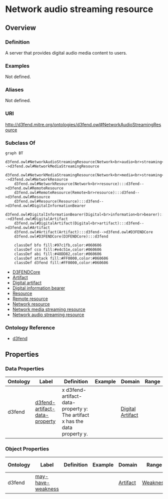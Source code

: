 # Network audio streaming resource

## Overview

### Definition
A server that provides digital audio media content to users.

### Examples
Not defined.

### Aliases
Not defined.

### URI
http://d3fend.mitre.org/ontologies/d3fend.owl#NetworkAudioStreamingResource

### Subclass Of
```mermaid
graph BT
    d3fend.owl#NetworkAudioStreamingResource(Network<br>audio<br>streaming<br>resource):::d3fend-->d3fend.owl#NetworkMediaStreamingResource
    d3fend.owl#NetworkMediaStreamingResource(Network<br>media<br>streaming<br>resource):::d3fend-->d3fend.owl#NetworkResource
    d3fend.owl#NetworkResource(Network<br>resource):::d3fend-->d3fend.owl#RemoteResource
    d3fend.owl#RemoteResource(Remote<br>resource):::d3fend-->d3fend.owl#Resource
    d3fend.owl#Resource(Resource):::d3fend-->d3fend.owl#DigitalInformationBearer
    d3fend.owl#DigitalInformationBearer(Digital<br>information<br>bearer):::d3fend-->d3fend.owl#DigitalArtifact
    d3fend.owl#DigitalArtifact(Digital<br>artifact):::d3fend-->d3fend.owl#Artifact
    d3fend.owl#Artifact(Artifact):::d3fend-->d3fend.owl#D3FENDCore
    d3fend.owl#D3FENDCore(D3FENDCore):::d3fend
    
    classDef bfo fill:#97c1fb,color:#060606
    classDef cco fill:#e4c51e,color:#060606
    classDef abi fill:#48DD82,color:#060606
    classDef attack fill:#FF0000,color:#060606
    classDef d3fend fill:#FF0000,color:#060606
```

- [D3FENDCore](/docs/ontology/reference/model/D3FENDCore/D3FENDCore.md)
- [Artifact](/docs/ontology/reference/model/D3FENDCore/Artifact/Artifact.md)
- [Digital artifact](/docs/ontology/reference/model/D3FENDCore/Artifact/Digital%20artifact/Digital%20artifact.md)
- [Digital information bearer](/docs/ontology/reference/model/D3FENDCore/Artifact/Digital%20artifact/Digital%20information%20bearer/Digital%20information%20bearer.md)
- [Resource](/docs/ontology/reference/model/D3FENDCore/Artifact/Digital%20artifact/Digital%20information%20bearer/Resource/Resource.md)
- [Remote resource](/docs/ontology/reference/model/D3FENDCore/Artifact/Digital%20artifact/Digital%20information%20bearer/Resource/Remote%20resource/Remote%20resource.md)
- [Network resource](/docs/ontology/reference/model/D3FENDCore/Artifact/Digital%20artifact/Digital%20information%20bearer/Resource/Remote%20resource/Network%20resource/Network%20resource.md)
- [Network media streaming resource](/docs/ontology/reference/model/D3FENDCore/Artifact/Digital%20artifact/Digital%20information%20bearer/Resource/Remote%20resource/Network%20resource/Network%20media%20streaming%20resource/Network%20media%20streaming%20resource.md)
- [Network audio streaming resource](/docs/ontology/reference/model/D3FENDCore/Artifact/Digital%20artifact/Digital%20information%20bearer/Resource/Remote%20resource/Network%20resource/Network%20media%20streaming%20resource/Network%20audio%20streaming%20resource/Network%20audio%20streaming%20resource.md)


### Ontology Reference
- [d3fend](http://d3fend.mitre.org/ontologies/d3fend.owl#)

## Properties
### Data Properties
| Ontology | Label | Definition | Example | Domain | Range |
|----------|-------|------------|---------|--------|-------|
| d3fend | [d3fend-artifact-data-property](http://d3fend.mitre.org/ontologies/d3fend.owl#d3fend-artifact-data-property) | x d3fend-artifact-data-property y: The artifact x has the data property y. |  | [Digital Artifact](/docs/ontology/reference/model/D3FENDCore/Artifact/Digital%20artifact/Digital%20artifact.md) | []() |

### Object Properties
| Ontology | Label | Definition | Example | Domain | Range | Inverse Of |
|----------|-------|------------|---------|--------|-------|------------|
| d3fend | [may-have-weakness](http://d3fend.mitre.org/ontologies/d3fend.owl#may-have-weakness) |  |  | [Artifact](/docs/ontology/reference/model/D3FENDCore/Artifact/Artifact.md) | [Weakness](/docs/ontology/reference/model/D3FENDCore/Weakness/Weakness.md) | []() |

